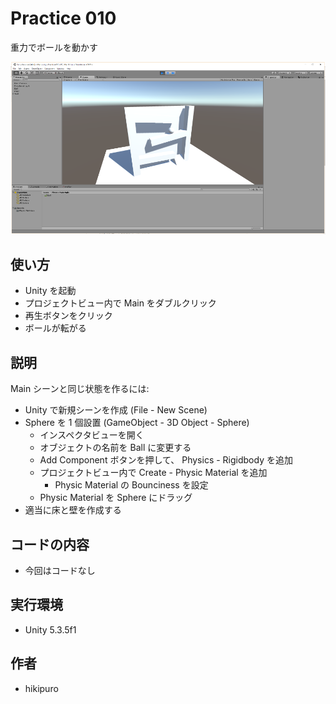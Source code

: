 ﻿# Practice 010

重力でボールを動かす

![Practice 010](https://raw.githubusercontent.com/hikipuro/UnityPractice/image/image/screenshot/Practice-010.png)

## 使い方

- Unity を起動
- プロジェクトビュー内で Main をダブルクリック
- 再生ボタンをクリック
- ボールが転がる

## 説明

Main シーンと同じ状態を作るには:

- Unity で新規シーンを作成 (File - New Scene)
- Sphere を 1 個設置 (GameObject - 3D Object - Sphere)
  - インスペクタビューを開く
  - オブジェクトの名前を Ball に変更する
  - Add Component ボタンを押して、 Physics - Rigidbody を追加
  - プロジェクトビュー内で Create - Physic Material を追加
    - Physic Material の Bounciness を設定
  - Physic Material を Sphere にドラッグ
- 適当に床と壁を作成する

## コードの内容

- 今回はコードなし

## 実行環境

- Unity 5.3.5f1

## 作者

- hikipuro
